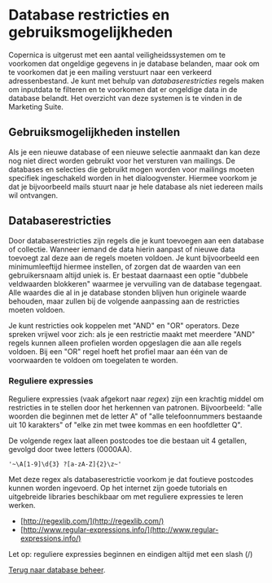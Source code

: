 # Database restricties en gebruiksmogelijkheden

Copernica is uitgerust met een aantal veiligheidssystemen om te voorkomen
dat ongeldige gegevens in je database belanden, maar ook om te voorkomen dat je
een mailing verstuurt naar een verkeerd adressenbestand. Je kunt met
behulp van *databaserestricties* regels maken om inputdata te filteren en
te voorkomen dat er ongeldige data in de database belandt.
Het overzicht van deze systemen is te vinden in de Marketing Suite.

## Gebruiksmogelijkheden instellen

Als je een nieuwe database of een nieuwe selectie aanmaakt dan kan deze
nog niet direct worden gebruikt voor het versturen van mailings. De databases 
en selecties die gebruikt mogen worden voor mailings moeten specifiek 
ingeschakeld worden in het dialoogvenster. Hiermee voorkom je dat je 
bijvoorbeeld mails stuurt naar je hele database als niet iedereen mails 
wil ontvangen.

## Databaserestricties

Door databaserestricties zijn regels die je kunt toevoegen aan een database 
of collectie. Wanneer iemand de data hierin aanpast of nieuwe data toevoegt 
zal deze aan de regels moeten voldoen. Je kunt bijvoorbeeld een minimumleeftijd 
hiermee instellen, of zorgen dat de waarden van een gebruikersnaam altijd 
uniek is. Er bestaat daarnaast een optie "dubbele veldwaarden blokkeren" 
waarmee je vervuiling van de database tegengaat. Alle waardes die al in 
je database stonden blijven hun originele waarde behouden, maar zullen 
bij de volgende aanpassing aan de restricties moeten voldoen.

Je kunt restricties ook koppelen met "AND" en "OR" operators. Deze spreken 
vrijwel voor zich: als je een restrictie maakt met meerdere "AND" regels 
kunnen alleen profielen worden opgeslagen die aan alle regels voldoen. 
Bij een "OR" regel hoeft het profiel maar aan één van de 
voorwaarden te voldoen om toegelaten te worden.

### Reguliere expressies

Reguliere expressies (vaak afgekort naar *regex*) zijn een krachtig middel 
om restricties in te stellen door het herkennen van patronen. Bijvoorbeeld: 
"alle woorden die beginnen met de letter A" of "alle telefoonnummers 
bestaande uit 10 karakters" of "elke zin met twee kommas en een hoofdletter Q". 

De volgende regex laat alleen postcodes toe die bestaan uit 4 getallen,
gevolgd door twee letters (0000AA).

`'~\A[1-9]\d{3} ?[a-zA-Z]{2}\z~'`

Met deze regex als databaserestrictie voorkom je dat foutieve postcodes
kunnen worden ingevoerd. Op het internet zijn goede tutorials en
uitgebreide libraries beschikbaar om met reguliere expressies te leren werken.

-   [http://regexlib.com/](http://regexlib.com/)
-   [http://www.regular-expressions.info/](http://www.regular-expressions.info/)

Let op: reguliere expressies beginnen en eindigen altijd met een slash (/)

[Terug naar database beheer](./database-introduction).
